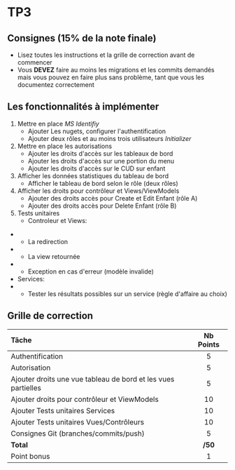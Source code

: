 # TP3

## Consignes (15% de la note finale)
- Lisez toutes les instructions et la grille de correction avant de commencer
- Vous **DEVEZ** faire au moins les migrations et les commits demandés mais vous pouvez en faire plus sans problème, tant que vous les documentez correctement

## Les fonctionnalités à implémenter
1. Mettre en place *MS Identifiy*
   - Ajouter Les nugets, configurer l'authentification
   - Ajouter deux rôles et au moins trois utilisateurs *Initializer*
2. Mettre en place les autorisations
   - Ajouter les droits d'accès sur les tableaux de bord
   - Ajouter les droits d'accès sur une portion du menu
   - Ajouter les droits d'accès sur le CUD sur enfant
3. Afficher les données statistiques du tableau de bord
   - Afficher le tableau de bord selon le rôle (deux rôles)
4. Afficher les droits pour contrôleur et Views/ViewModels
   - Ajouter des droits accès pour Create et Edit Enfant (rôle A)
   - Ajouter des droits accès pour Delete Enfant (rôle B)
5. Tests unitaires
   - Controleur et Views: 
 - - La redirection
 - - La view retournée
 - - Exception en cas d'erreur (modèle invalide)
 - Services:
 - - Tester les résultats possibles sur un service (règle d'affaire au choix)


## Grille de correction
| Tâche | Nb Points |
| :--- | :----: |
| Authentification | 5 |
| Autorisation | 5 |
| Ajouter droits une vue tableau de bord et les vues partielles| 5 |
| Ajouter droits pour contrôleur et ViewModels | 10 |
| Ajouter Tests unitaires Services | 10 |
| Ajouter Tests unitaires Vues/Contrôleurs | 10 |
| Consignes Git (branches/commits/push) | 5 |
| **Total** | **/50** |
| Point bonus | 1 |